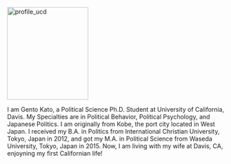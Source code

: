 <img class="wp-image-35 alignleft" src="" alt="profile_ucd" width="188" height="215" />

I am Gento Kato, a Political Science Ph.D. Student at University of California, Davis. My Specialties are in Political Behavior, Political Psychology, and Japanese Politics. I am originally from Kobe, the port city located in West Japan. I received my B.A. in Politics from International Christian University, Tokyo, Japan in 2012, and got my M.A. in Political Science from Waseda University, Tokyo, Japan in 2015. Now, I am living with my wife at Davis, CA, enjoyning my first Californian life!
